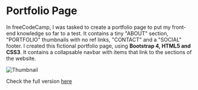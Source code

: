 <h1>Portfolio Page</h1>

In freeCodeCamp, I was tasked to create a portfolio page to put my front-end knowledge so far to a test. It contains a tiny "ABOUT" section, "PORTFOLIO" thumbnails with no ref links, "CONTACT" and a "SOCIAL" footer. I created this fictional portfolio page, using **Bootstrap 4, HTML5 and CSS3**. It contains a collapsable navbar with items that link to the sections of the website.

![Thumbnail](https://s3-us-west-2.amazonaws.com/i.cdpn.io/1227289.ZKJxLL.5b010918-17f7-4d22-a8f3-b15318f4ab78.png)

Check the full version [here](https://codepen.io/pablovester/full/ZKJxLL/)
